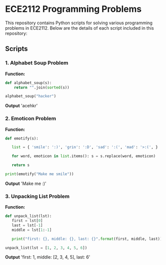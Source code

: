 # ECE2112 Programming Problems

This repository contains Python scripts for solving various programming problems in ECE2112. Below are the details of each script included in this repository:
## Scripts

### 1. Alphabet Soup Problem


**Function:**
```python
def alphabet_soup(s):
    return "".join(sorted(s))

alphabet_soup("hacker")
```
**Output**
'acehkr'

### 2. Emoticon Problem


**Function:**
```python
def emotify(s):

   list = { 'smile': ':)', 'grin': ':D', 'sad': ':(', 'mad': '>:(', }

   for word, emoticon in list.items(): s = s.replace(word, emoticon)

   return s

print(emotify("Make me smile"))
```
**Output**
'Make me :)'

### 3. Unpacking List Problem


**Function:**
```python
def unpack_list(lst):
   first = lst[0]
   last = lst[-1]
   middle = lst[1:-1]

   print("first: {}, middle: {}, last: {}".format(first, middle, last))

unpack_list(lst = [1, 2, 3, 4, 5, 6])
```
**Output**
'first: 1, middle: [2, 3, 4, 5], last: 6'
